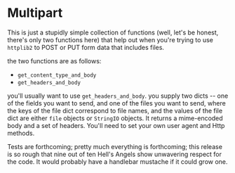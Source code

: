 Multipart
=========

This is just a stupidly simple collection of functions (well, let's be honest,
there's only two functions here) that help out when you're trying to use
`httplib2` to POST or PUT form data that includes files.

the two functions are as follows:

* `get_content_type_and_body`
* `get_headers_and_body`

you'll usually want to use `get_headers_and_body`. you supply two dicts --
one of the fields you want to send, and one of the files you want to send,
where the keys of the file dict correspond to file names, and the values of
the file dict are either `file` objects or `StringIO` objects. It returns
a mime-encoded body and a set of headers. You'll need to set your own
user agent and Http methods.

Tests are forthcoming; pretty much everything is forthcoming; this
release is so rough that nine out of ten Hell's Angels show unwavering
respect for the code. It would probably have a handlebar mustache if it
could grow one.
